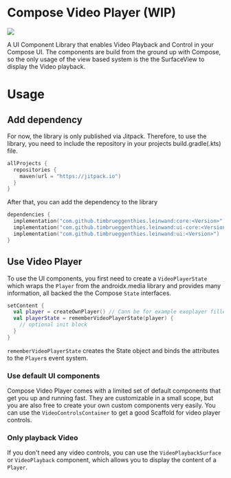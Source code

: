 # Compose Video Player (WIP)

[![](https://jitpack.io/v/timbrueggenthies/leinwand.svg)](https://jitpack.io/#timbrueggenthies/leinwand)

A UI Component Library that enables Video Playback and Control in your Compose UI. The components are build from the ground up with Compose, so the only usage of the view based system is the the SurfaceView to display the Video playback.


# Usage

## Add dependency
For now, the library is only published via Jitpack. Therefore, to use the library, you need to include the repository in your projects build.gradle(.kts) file.
```kotlin
allProjects {
  repositories {
    maven(url = "https://jitpack.io")  
  }
}
```
After that, you can add the dependency to the library
```kotlin
dependencies {
  implementation("com.github.timbrueggenthies.leinwand:core:<Version>")     // VideoPlayerState, can be used with completely custom UI
  implementation("com.github.timbrueggenthies.leinwand:ui-core:<Version>")  // Basic UI components, like a surface to play video
  implementation("com.github.timbrueggenthies.leinwand:ui:<Version>")       // Default UI components for video controls
}
```
## Use Video Player
To use the UI components, you first need to create a `VideoPlayerState` which wraps the `Player` from the androidx.media library and provides many information, all backed the the Compose `State` interfaces.
```kotlin
setContent {
  val player = createOwnPlayer() // Cann be for example exoplayer filled with media items
  val playerState = rememberVideoPlayerState(player) { 
    // optional init block
  }
}
```
`rememberVideoPlayerState` creates the State object and binds the attributes to the `Player`s event system.

### Use default UI components
Compose Video Player comes with a limited set of default components that get you up and running fast. They are customizable in a small scope, but you are
also free to create your own custom components very easily.
You can use the `VideoControlsContainer` to get a good Scaffold for video player controls.

### Only playback Video
If you don't need any video controls, you can use the `VideoPlaybackSurface` or `VideoPlayback` component, which allows you to display the content of a `Player`.
